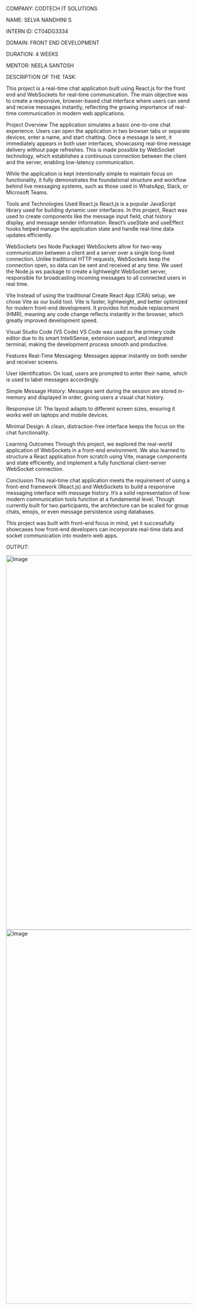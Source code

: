COMPANY: CODTECH IT SOLUTIONS

NAME: SELVA NANDHINI S

INTERN ID: CT04DG3334

DOMAIN: FRONT END DEVELOPMENT

DURATION: 4 WEEKS

MENTOR: NEELA SANTOSH

DESCRIPTION OF THE TASK:

This project is a real-time chat application built using React.js for the front end and WebSockets for real-time communication. The main objective was to create a responsive, browser-based chat interface where users can send and receive messages instantly, reflecting the growing importance of real-time communication in modern web applications.

Project Overview
The application simulates a basic one-to-one chat experience. Users can open the application in two browser tabs or separate devices, enter a name, and start chatting. Once a message is sent, it immediately appears in both user interfaces, showcasing real-time message delivery without page refreshes. This is made possible by WebSocket technology, which establishes a continuous connection between the client and the server, enabling low-latency communication.

While the application is kept intentionally simple to maintain focus on functionality, it fully demonstrates the foundational structure and workflow behind live messaging systems, such as those used in WhatsApp, Slack, or Microsoft Teams.

Tools and Technologies Used
React.js
React.js is a popular JavaScript library used for building dynamic user interfaces. In this project, React was used to create components like the message input field, chat history display, and message sender information. React’s useState and useEffect hooks helped manage the application state and handle real-time data updates efficiently.

WebSockets (ws Node Package)
WebSockets allow for two-way communication between a client and a server over a single long-lived connection. Unlike traditional HTTP requests, WebSockets keep the connection open, so data can be sent and received at any time. We used the Node.js ws package to create a lightweight WebSocket server, responsible for broadcasting incoming messages to all connected users in real time.

Vite
Instead of using the traditional Create React App (CRA) setup, we chose Vite as our build tool. Vite is faster, lightweight, and better optimized for modern front-end development. It provides hot module replacement (HMR), meaning any code change reflects instantly in the browser, which greatly improved development speed.

Visual Studio Code (VS Code)
VS Code was used as the primary code editor due to its smart IntelliSense, extension support, and integrated terminal, making the development process smooth and productive.

Features
Real-Time Messaging: Messages appear instantly on both sender and receiver screens.

User Identification: On load, users are prompted to enter their name, which is used to label messages accordingly.

Simple Message History: Messages sent during the session are stored in-memory and displayed in order, giving users a visual chat history.

Responsive UI: The layout adapts to different screen sizes, ensuring it works well on laptops and mobile devices.

Minimal Design: A clean, distraction-free interface keeps the focus on the chat functionality.

Learning Outcomes
Through this project, we explored the real-world application of WebSockets in a front-end environment. We also learned to structure a React application from scratch using Vite, manage components and state efficiently, and implement a fully functional client-server WebSocket connection.

Conclusion
This real-time chat application meets the requirement of using a front-end framework (React.js) and WebSockets to build a responsive messaging interface with message history. It’s a solid representation of how modern communication tools function at a fundamental level. Though currently built for two participants, the architecture can be scaled for group chats, emojis, or even message persistence using databases.

This project was built with front-end focus in mind, yet it successfully showcases how front-end developers can incorporate real-time data and socket communication into modern web apps.

OUTPUT:

<img width="1913" height="1018" alt="Image" src="https://github.com/user-attachments/assets/850354ca-696f-41bb-9a66-9ba2ca14b336" />

<img width="1919" height="1017" alt="Image" src="https://github.com/user-attachments/assets/e0d28753-e2f5-44f6-a3c6-4fe257b00924" />

